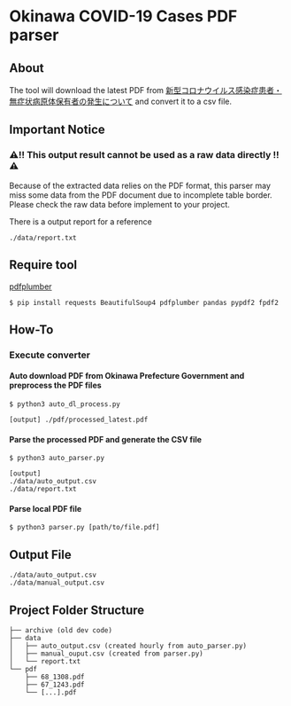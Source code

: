 # Okinawa COVID-19 Cases PDF parser

## About
The tool will download the latest PDF from [新型コロナウイルス感染症患者・無症状病原体保有者の発生について](https://www.pref.okinawa.lg.jp/site/hoken/chiikihoken/kekkaku/press/20200214_covid19_pr1.html) and convert it to a csv file.

## Important Notice
### ⚠️‼️ This output result cannot be used as a raw data directly ‼️⚠️
Because of the extracted data relies on the PDF format, this parser may miss some data from the PDF document due to incomplete table border.
Please check the raw data before implement to your project.

There is a output report for a reference
```
./data/report.txt
```

## Require tool
[pdfplumber](https://github.com/jsvine/pdfplumber)

```
$ pip install requests BeautifulSoup4 pdfplumber pandas pypdf2 fpdf2
```

## How-To

### Execute converter

#### Auto download PDF from Okinawa Prefecture Government and preprocess the PDF files
```
$ python3 auto_dl_process.py

[output] ./pdf/processed_latest.pdf
```
#### Parse the processed PDF and generate the CSV file
```
$ python3 auto_parser.py

[output] 
./data/auto_output.csv
./data/report.txt
```

#### Parse local PDF file
```
$ python3 parser.py [path/to/file.pdf]
```

## Output File
```
./data/auto_output.csv
./data/manual_output.csv
```

## Project Folder Structure
```
├── archive (old dev code)
├── data
│   ├── auto_output.csv (created hourly from auto_parser.py)
│   ├── manual_ouput.csv (created from parser.py)
│   └── report.txt
└── pdf
    ├── 68_1308.pdf
    ├── 67_1243.pdf
    └── [...].pdf
```
